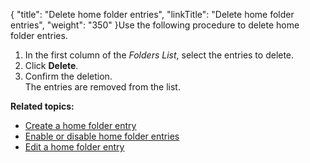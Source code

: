 {
    "title": "Delete home folder entries",
    "linkTitle": "Delete home folder entries",
    "weight": "350"
}Use the following procedure to delete home folder entries.

1.  In the first column of the *Folders List*, select the entries to delete.
2.  Click **Delete**.
3.  Confirm the deletion.  
    The entries are removed from the list.

**Related topics:**

-   <a href="../t_st_create_home_folder_entry" class="MCXref xref">Create a home folder entry</a>
-   <a href="../t_st_enable_disable_home_folder_entries" class="MCXref xref">Enable or disable home folder entries</a>
-   <a href="../t_st_edit_home_folder_entry" class="MCXref xref">Edit a home folder entry</a>
